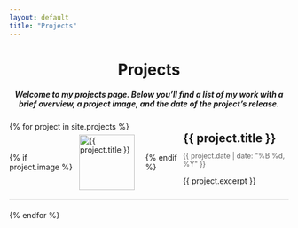 ```yaml
---
layout: default
title: "Projects"
---
```


<h1 style="text-align:center;">Projects</h1>

<h5 style="text-align:center;">Welcome to my projects page. Below you’ll find a list of my work with a brief overview, a project image, and the date of the project’s release.</h5>

<ul class="projects-list" style="list-style: none; padding: 0;">
  {% for project in site.projects %}
  <li class="project-item" style="margin-bottom:20px;">
    <a href="{{ project.url }}" style="text-decoration: none; color: inherit;">
      <div style="display: flex; align-items: center; border-bottom: 1px solid #DDD; padding-bottom: 10px; margin-bottom: 10px;">
        {% if project.image %}
        <img src="{{ project.image }}" alt="{{ project.title }}" style="width: 100px; height: 100px; object-fit: cover; margin-right: 20px;">
        {% endif %}
        <div class="project-info">
          <h2 style="margin: 0;">{{ project.title }}</h2>
          <p class="project-date" style="font-size: 0.9em; color: #666;">{{ project.date | date: "%B %d, %Y" }}</p>
          <p>{{ project.excerpt }}</p>
        </div>
      </div>
    </a>
  </li>
  {% endfor %}
</ul>
